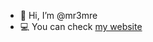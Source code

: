 - 👋 Hi, I’m @mr3mre
- 💻 You can check [my website](https://mr3mre.github.io "Google's Homepage")
<!---
- 👀 I’m interested in cybersecurity and machine learning
- 🌱 I’m currently learning cybersecurity 
- 💞️ I’m looking to collaborate on some projects about cybersecurity
--->
<!---
mr3mre/mr3mre is a ✨ special ✨ repository because its `README.md` (this file) appears on your GitHub profile.
You can click the Preview link to take a look at your changes.
--->
